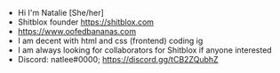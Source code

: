 - Hi I'm Natalie [She/her]
- Shitblox founder https://shitblox.com
- https://www.oofedbananas.com
- I am decent with html and css (frontend) coding ig
- I am always looking for collaborators for Shitblox if anyone interested
- Discord: natlee#0000; https://discord.gg/tCB2ZQubhZ

